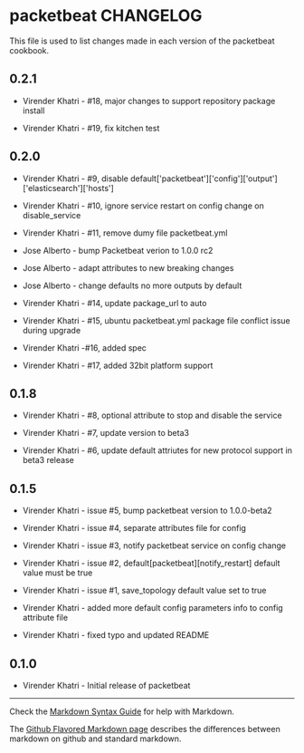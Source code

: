 packetbeat CHANGELOG
====================

This file is used to list changes made in each version of the packetbeat cookbook.

0.2.1
-----

- Virender Khatri - #18, major changes to support repository package install

- Virender Khatri - #19, fix kitchen test

0.2.0
-----

- Virender Khatri - #9, disable default['packetbeat']['config']['output']['elasticsearch']['hosts']

- Virender Khatri - #10, ignore service restart on config change on disable_service

- Virender Khatri - #11, remove dumy file packetbeat.yml

- Jose Alberto - bump Packetbeat verion to 1.0.0 rc2

- Jose Alberto - adapt attributes to new breaking changes

- Jose Alberto - change defaults no more outputs by default

- Virender Khatri - #14, update package_url to auto

- Virender Khatri - #15, ubuntu packetbeat.yml package file conflict issue during upgrade

- Virender Khatri -#16, added spec

- Virender Khatri - #17, added 32bit platform support

0.1.8
-----

- Virender Khatri - #8, optional attribute to stop and disable the service

- Virender Khatri - #7, update version to beta3

- Virender Khatri - #6, update default attriutes for new protocol support in beta3 release

0.1.5
-----

- Virender Khatri - issue #5, bump packetbeat version to 1.0.0-beta2

- Virender Khatri - issue #4, separate attributes file for config

- Virender Khatri - issue #3, notify packetbeat service on config change

- Virender Khatri - issue #2, default[packetbeat][notify_restart] default value must be true

- Virender Khatri - issue #1, save_topology default value set to true

- Virender Khatri - added more default config parameters info to config attribute file

- Virender Khatri - fixed typo and updated README

0.1.0
-----

- Virender Khatri - Initial release of packetbeat

- - -
Check the [Markdown Syntax Guide](http://daringfireball.net/projects/markdown/syntax) for help with Markdown.

The [Github Flavored Markdown page](http://github.github.com/github-flavored-markdown/) describes the differences between markdown on github and standard markdown.
